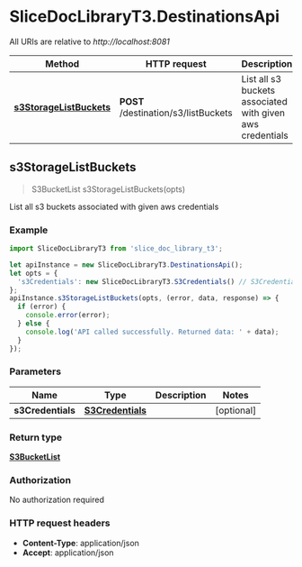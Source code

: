 # SliceDocLibraryT3.DestinationsApi

All URIs are relative to *http://localhost:8081*

Method | HTTP request | Description
------------- | ------------- | -------------
[**s3StorageListBuckets**](DestinationsApi.md#s3StorageListBuckets) | **POST** /destination/s3/listBuckets | List all s3 buckets associated with given aws credentials



## s3StorageListBuckets

> S3BucketList s3StorageListBuckets(opts)

List all s3 buckets associated with given aws credentials

### Example

```javascript
import SliceDocLibraryT3 from 'slice_doc_library_t3';

let apiInstance = new SliceDocLibraryT3.DestinationsApi();
let opts = {
  's3Credentials': new SliceDocLibraryT3.S3Credentials() // S3Credentials | 
};
apiInstance.s3StorageListBuckets(opts, (error, data, response) => {
  if (error) {
    console.error(error);
  } else {
    console.log('API called successfully. Returned data: ' + data);
  }
});
```

### Parameters


Name | Type | Description  | Notes
------------- | ------------- | ------------- | -------------
 **s3Credentials** | [**S3Credentials**](S3Credentials.md)|  | [optional] 

### Return type

[**S3BucketList**](S3BucketList.md)

### Authorization

No authorization required

### HTTP request headers

- **Content-Type**: application/json
- **Accept**: application/json

